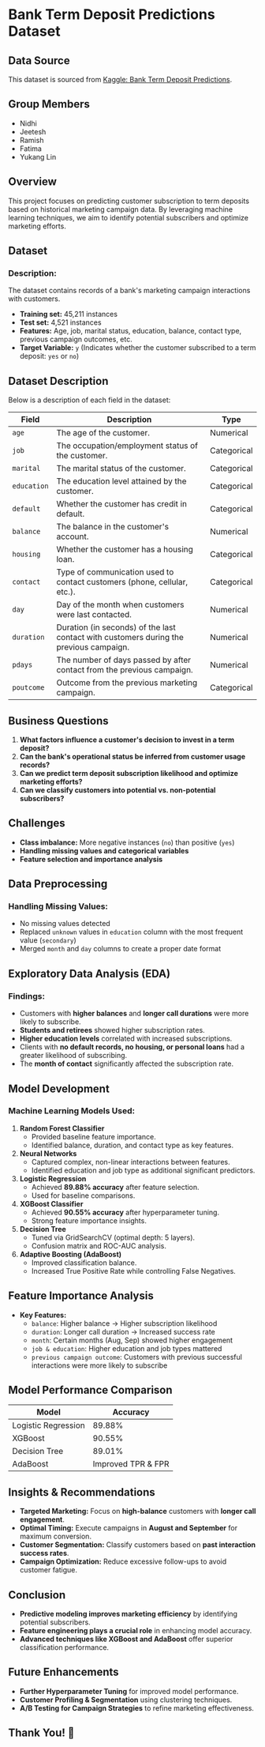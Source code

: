 # Bank Term Deposit Predictions Dataset

## Data Source
This dataset is sourced from [Kaggle: Bank Term Deposit Predictions](https://www.kaggle.com).

## Group Members
- Nidhi
- Jeetesh
- Ramish
- Fatima
- Yukang Lin

## Overview
This project focuses on predicting customer subscription to term deposits based on historical marketing campaign data. By leveraging machine learning techniques, we aim to identify potential subscribers and optimize marketing efforts.

## Dataset
### **Description:**
The dataset contains records of a bank's marketing campaign interactions with customers. 

- **Training set:** 45,211 instances
- **Test set:** 4,521 instances
- **Features:** Age, job, marital status, education, balance, contact type, previous campaign outcomes, etc.
- **Target Variable:** `y` (Indicates whether the customer subscribed to a term deposit: `yes` or `no`)

## Dataset Description

Below is a description of each field in the dataset:

| Field     | Description                                                                 | Type        |
|-----------|-----------------------------------------------------------------------------|-------------|
| `age`     | The age of the customer.                                                    | Numerical   |
| `job`     | The occupation/employment status of the customer.                           | Categorical |
| `marital` | The marital status of the customer.                                         | Categorical |
| `education` | The education level attained by the customer.                              | Categorical |
| `default` | Whether the customer has credit in default.                                 | Categorical |
| `balance` | The balance in the customer's account.                                      | Numerical   |
| `housing` | Whether the customer has a housing loan.                                    | Categorical |
| `contact` | Type of communication used to contact customers (phone, cellular, etc.).    | Categorical |
| `day`     | Day of the month when customers were last contacted.                        | Numerical   |
| `duration` | Duration (in seconds) of the last contact with customers during the previous campaign. | Numerical |
| `pdays`   | The number of days passed by after contact from the previous campaign.      | Numerical   |
| `poutcome`| Outcome from the previous marketing campaign.                               | Categorical |


## Business Questions
1. **What factors influence a customer's decision to invest in a term deposit?**
2. **Can the bank's operational status be inferred from customer usage records?**
3. **Can we predict term deposit subscription likelihood and optimize marketing efforts?**
4. **Can we classify customers into potential vs. non-potential subscribers?**

## Challenges
- **Class imbalance:** More negative instances (`no`) than positive (`yes`)
- **Handling missing values and categorical variables**
- **Feature selection and importance analysis**

## Data Preprocessing
### **Handling Missing Values:**
- No missing values detected
- Replaced `unknown` values in `education` column with the most frequent value (`secondary`)
- Merged `month` and `day` columns to create a proper date format

## Exploratory Data Analysis (EDA)
### **Findings:**
- Customers with **higher balances** and **longer call durations** were more likely to subscribe.
- **Students and retirees** showed higher subscription rates.
- **Higher education levels** correlated with increased subscriptions.
- Clients with **no default records, no housing, or personal loans** had a greater likelihood of subscribing.
- The **month of contact** significantly affected the subscription rate.

## Model Development
### **Machine Learning Models Used:**
1. **Random Forest Classifier**
   - Provided baseline feature importance.
   - Identified balance, duration, and contact type as key features.
2. **Neural Networks**
   - Captured complex, non-linear interactions between features.
   - Identified education and job type as additional significant predictors.
3. **Logistic Regression**
   - Achieved **89.88% accuracy** after feature selection.
   - Used for baseline comparisons.
4. **XGBoost Classifier**
   - Achieved **90.55% accuracy** after hyperparameter tuning.
   - Strong feature importance insights.
5. **Decision Tree**
   - Tuned via GridSearchCV (optimal depth: 5 layers).
   - Confusion matrix and ROC-AUC analysis.
6. **Adaptive Boosting (AdaBoost)**
   - Improved classification balance.
   - Increased True Positive Rate while controlling False Negatives.

## Feature Importance Analysis
- **Key Features:**
  - `balance`: Higher balance → Higher subscription likelihood
  - `duration`: Longer call duration → Increased success rate
  - `month`: Certain months (Aug, Sep) showed higher engagement
  - `job & education`: Higher education and job types mattered
  - `previous campaign outcome`: Customers with previous successful interactions were more likely to subscribe

## Model Performance Comparison
| Model              | Accuracy |
|--------------------|----------|
| Logistic Regression | 89.88%   |
| XGBoost           | 90.55%   |
| Decision Tree     | 89.01%   |
| AdaBoost         | Improved TPR & FPR |

## Insights & Recommendations
- **Targeted Marketing:** Focus on **high-balance** customers with **longer call engagement**.
- **Optimal Timing:** Execute campaigns in **August and September** for maximum conversion.
- **Customer Segmentation:** Classify customers based on **past interaction success rates**.
- **Campaign Optimization:** Reduce excessive follow-ups to avoid customer fatigue.

## Conclusion
- **Predictive modeling improves marketing efficiency** by identifying potential subscribers.
- **Feature engineering plays a crucial role** in enhancing model accuracy.
- **Advanced techniques like XGBoost and AdaBoost** offer superior classification performance.

## Future Enhancements
- **Further Hyperparameter Tuning** for improved model performance.
- **Customer Profiling & Segmentation** using clustering techniques.
- **A/B Testing for Campaign Strategies** to refine marketing effectiveness.

## Thank You! 🚀
